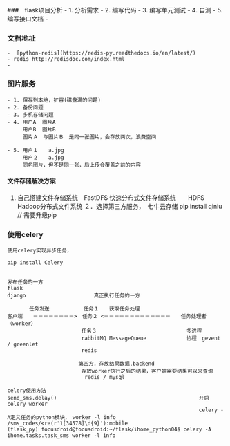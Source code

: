 ###　flask项目分析
    - 1. 分析需求
    - 2. 编写代码
    - 3. 编写单元测试
    - 4. 自测
    - 5. 编写接口文档
        - 
        
### 文档地址
    -  [python-redis](https://redis-py.readthedocs.io/en/latest/)
    - redis http://redisdoc.com/index.html
    - 
    
### 图片服务
    - 1. 保存到本地，扩容(磁盘满的问题)
    - 2. 备份问题
    - 3. 多机存储问题
    - 4. 用户A  图片A
         用户B  图片B
         图片Ａ　与图片Ｂ　是同一张图片，会存放两次，浪费空间
    
    - 5. 用户１　　a.jpg
         用户２　　a.jpg
         同名图片，但不是同一张，后上传会覆盖之前的内容
         
#### 文件存储解决方案
1. 自己搭建文件存储系统　FastDFS 快速分布式文件存储系统　　HDFS Hadoop分布式文件系统
２．选择第三方服务，　七牛云存储  pip install qiniu  // 需要升级pip


### 使用celery
```
使用celery实现异步任务，　

pip install Celery


发布任务的一方
flask
django                      真正执行任务的一方

       任务发送           任务１　　获取任务处理
客户端　　－－－－－－－－>　任务２ <－－－－－－－－－－－－－　　任务处理者（worker）
                        任务３                             多进程
                        rabbitMQ MessageQueue             协程　gevent / greenlet
                        redis

                       第四方，存放结果数据,backend
                        存放worker执行之后的结果，客户端需要结果可以来查询
                         redis / mysql

celery使用方法
send_sms.delay()                                              开启celery worker 
                                                              celery -A定义任务的python模块，　worker -l info
/sms_codes/<re(r'1[34578]\d{9}'):mobile
(flask_py) focusdroid@focusdroid:~/flask/ihome_python04$ celery -A ihome.tasks.task_sms worker -l info


```
